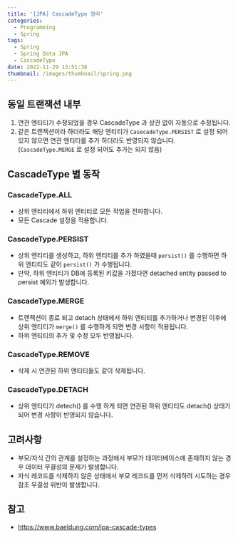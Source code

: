 ```yaml
---
title: '[JPA] CascadeType 정리'
categories:
  - Programming
  - Spring
tags:
  - Spring
  - Spring Data JPA
  - CascadeType
date: 2022-11-29 13:51:38
thumbnail: /images/thumbnail/spring.png
---
```


## 동일 트랜잭션 내부

1. 연관 엔티티가 수정되었을 경우 CascadeType 과 상관 없이 자동으로 수정됩니다.
2. 같은 트랜젝션이라 하더라도 해당 엔티티가 `CasecadeType.PERSIST` 로 설정 되어 있지 않으면 연관 엔티티를 추가 하더라도 반영되지 않습니다. (`CascadeType.MERGE` 로 설정 되어도 추가는 되지 않음)

## CascadeType 별 동작

### CascadeType.ALL

- 상위 엔티티에서 하위 엔티티로 모든 작업을 전파합니다.
- 모든 Cascade 설정을 적용합니다.

### CascadeType.PERSIST

- 상위 엔티티를 생성하고, 하위 엔티티를 추가 하였을때 `persist()` 를 수행하면 하위 엔티티도 같이 `persist()` 가 수행됩니다.
- 만약, 하위 엔티티가 DB에 등록된 키값을 가졌다면 detached entity passed to persist 예외가 발생합니다.

### CascadeType.MERGE

- 트랜젝션이 종료 되고 detach 상태에서 하위 엔티티를 추가하거나 변경된 이후에 상위 엔티티가 `merge()` 를 수행하게 되면 변경 사항이 적용됩니다.
- 하위 엔티티의 추가 및 수정 모두 반영됩니다.

### CascadeType.REMOVE

- 삭제 시 연관된 하위 엔티티들도 같이 삭제됩니다.

### CascadeType.DETACH

- 상위 엔티티가 detech() 를 수행 하게 되면 연관된 하위 엔티티도 detach() 상태가 되어 변경 사항이 반영되지 않습니다.

## 고려사항

- 부모/자식 간의 관계를 설정하는 과정에서 부모가 데이터베이스에 존재하지 않는 경우 데이터 무결성의 문제가 발생합니다.
- 자식 레코드를 삭제하지 않은 상태에서 부모 레코드를 먼저 삭제하려 시도하는 경우 참조 무결성 위반이 발생합니다.

## 참고

- https://www.baeldung.com/jpa-cascade-types

